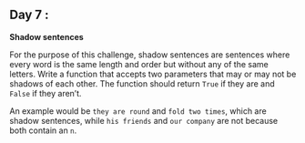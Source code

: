 ## Day 7 : 

**Shadow sentences**

For the purpose of this challenge, shadow sentences are sentences where every word is the same length and order but without any of the same letters. Write a function that accepts two parameters that may or may not be shadows of each other. The function should return `True` if they are and `False` if they aren’t.

An example would be `they are round` and `fold two times`, which are shadow sentences, while `his friends` and `our company` are not because both contain an `n`. 